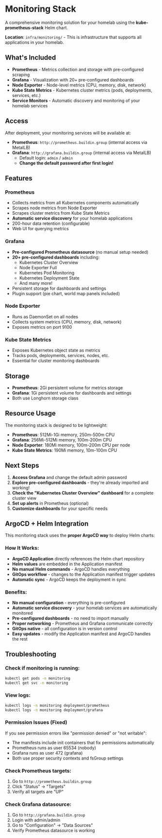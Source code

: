 # Monitoring Stack

A comprehensive monitoring solution for your homelab using the **kube-prometheus-stack** Helm chart.

**Location**: `infra/monitoring/` - This is infrastructure that supports all applications in your homelab.

## What's Included

- **Prometheus** - Metrics collection and storage with pre-configured scraping
- **Grafana** - Visualization with 20+ pre-configured dashboards
- **Node Exporter** - Node-level metrics (CPU, memory, disk, network)
- **Kube State Metrics** - Kubernetes cluster metrics (pods, deployments, services, etc.)
- **Service Monitors** - Automatic discovery and monitoring of your homelab services

## Access

After deployment, your monitoring services will be available at:

- **Prometheus**: `http://prometheus.buildin.group` (internal access via MetalLB)
- **Grafana**: `http://grafana.buildin.group` (internal access via MetalLB)
  - Default login: `admin` / `admin`
  - **Change the default password after first login!**

## Features

### Prometheus
- Collects metrics from all Kubernetes components automatically
- Scrapes node metrics from Node Exporter
- Scrapes cluster metrics from Kube State Metrics
- **Automatic service discovery** for your homelab applications
- 200-hour data retention (configurable)
- Web UI for querying metrics

### Grafana
- **Pre-configured Prometheus datasource** (no manual setup needed)
- **20+ pre-configured dashboards** including:
  - Kubernetes Cluster Overview
  - Node Exporter Full
  - Kubernetes Pod Monitoring
  - Kubernetes Deployment State
  - And many more!
- Persistent storage for dashboards and settings
- Plugin support (pie chart, world map panels included)

### Node Exporter
- Runs as DaemonSet on all nodes
- Collects system metrics (CPU, memory, disk, network)
- Exposes metrics on port 9100

### Kube State Metrics
- Exposes Kubernetes object state as metrics
- Tracks pods, deployments, services, nodes, etc.
- Essential for cluster monitoring dashboards

## Storage

- **Prometheus**: 2Gi persistent volume for metrics storage
- **Grafana**: 1Gi persistent volume for dashboards and settings
- Both use Longhorn storage class

## Resource Usage

The monitoring stack is designed to be lightweight:

- **Prometheus**: 512Mi-1Gi memory, 250m-500m CPU
- **Grafana**: 256Mi-512Mi memory, 100m-200m CPU
- **Node Exporter**: 180Mi memory, 100m-200m CPU per node
- **Kube State Metrics**: 190Mi memory, 10m-100m CPU

## Next Steps

1. **Access Grafana** and change the default admin password
2. **Explore pre-configured dashboards** - they're already imported and working!
3. **Check the "Kubernetes Cluster Overview" dashboard** for a complete cluster view
4. **Set up alerts** in Prometheus (optional)
5. **Customize dashboards** for your specific needs

## ArgoCD + Helm Integration

This monitoring stack uses the **proper ArgoCD way** to deploy Helm charts:

### **How It Works:**
- **ArgoCD Application** directly references the Helm chart repository
- **Helm values** are embedded in the Application manifest
- **No manual Helm commands** - ArgoCD handles everything
- **GitOps workflow** - changes to the Application manifest trigger updates
- **Automatic sync** - ArgoCD keeps the deployment in sync

### **Benefits:**
- **No manual configuration** - everything is pre-configured
- **Automatic service discovery** - your homelab services are automatically monitored
- **Pre-configured dashboards** - no need to import manually
- **Proper networking** - Prometheus and Grafana communicate correctly
- **GitOps native** - all configuration is in version control
- **Easy updates** - modify the Application manifest and ArgoCD handles the rest

## Troubleshooting

### Check if monitoring is running:
```bash
kubectl get pods -n monitoring
kubectl get svc -n monitoring
```

### View logs:
```bash
kubectl logs -n monitoring deployment/prometheus
kubectl logs -n monitoring deployment/grafana
```

### Permission Issues (Fixed)
If you see permission errors like "permission denied" or "not writable":
- The manifests include init containers that fix permissions automatically
- Prometheus runs as user 65534 (nobody)
- Grafana runs as user 472 (grafana)
- Both use proper security contexts and fsGroup settings

### Check Prometheus targets:
1. Go to `http://prometheus.buildin.group`
2. Click "Status" → "Targets"
3. Verify all targets are "UP"

### Check Grafana datasource:
1. Go to `http://grafana.buildin.group`
2. Login with admin/admin
3. Go to "Configuration" → "Data Sources"
4. Verify Prometheus datasource is working
